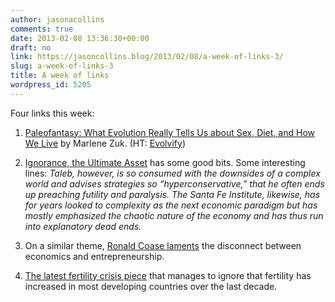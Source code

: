 ```yaml
---
author: jasonacollins
comments: true
date: 2013-02-08 13:36:30+00:00
draft: no
link: https://jasoncollins.blog/2013/02/08/a-week-of-links-3/
slug: a-week-of-links-3
title: A week of links
wordpress_id: 5205
---
```


Four links this week:



	
  1. [Paleofantasy: What Evolution Really Tells Us about Sex, Diet, and How We Live](http://www.amazon.com/gp/product/0393081370/ref=as_li_ss_tl?ie=UTF8&camp=1789&creative=390957&creativeASIN=0393081370&linkCode=as2&tag=evolvieconom-20) by Marlene Zuk. (HT: [Evolvify](https://twitter.com/evolvify))

	
  2. [Ignorance, the Ultimate Asset](http://www.american.com/archive/2013/january/ignorance-the-ultimate-asset) has some good bits. Some interesting lines: _Taleb, however, is so consumed with the downsides of a complex world and advises strategies so “hyperconservative,” that he often ends up preaching futility and paralysis. The Santa Fe Institute, likewise, has for years looked to complexity as the next economic paradigm but has mostly emphasized the chaotic nature of the economy and has thus run into explanatory dead ends._

	
  3. On a similar theme, [Ronald Coase laments](http://hbr.org/2012/12/saving-economics-from-the-economists) the disconnect between economics and entrepreneurship.

	
  4. [The latest fertility crisis piece](http://online.wsj.com/article/SB10001424127887323375204578270053387770718.html) that manages to ignore that fertility has increased in most developing countries over the last decade.


